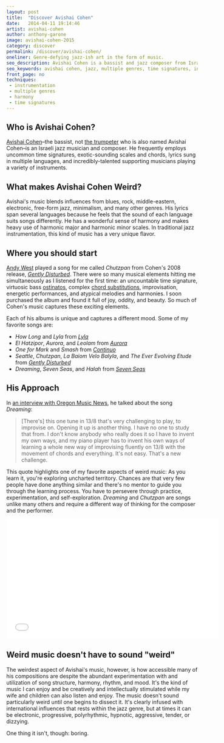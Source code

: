 ```yaml
---
layout: post
title:  "Discover Avishai Cohen"
date:   2014-04-11 19:14:46
artist: avishai-cohen
author: anthony-garone
image: avishai-cohen-2015
category: discover
permalink: /discover/avishai-cohen/
oneliner: Genre-defying jazz-ish art in the form of music.
seo_description: Avishai Cohen is a bassist and jazz composer from Israel. He employs several tactics to make his music incredibly beautiful. And weird.
seo_keywords: avishai cohen, jazz, multiple genres, time signatures, instrumentation
front_page: no
techniques:
 - instrumentation
 - multiple genres
 - harmony
 - time signatures
---
```

## Who is Avishai Cohen?

[Avishai Cohen](http://en.wikipedia.org/wiki/Avishai_Cohen_(bassist))–the bassist, not [the trumpeter](http://en.wikipedia.org/wiki/Avishai_Cohen_(trumpeter)) who is also named Avishai Cohen–is an Israeli jazz musician and composer. He frequently employs uncommon time signatures, exotic-sounding scales and chords, lyrics sung in multiple languages, and incredibly-talented supporting musicians playing a variety of instruments.

## What makes Avishai Cohen Weird?

Avishai's music blends influences from blues, rock, middle-eastern, electronic, free-form jazz, minimalism, and many other genres. His lyrics span several languages because he feels that the sound of each language suits songs differently. He has a wonderful sense of harmony and makes heavy use of harmonic major and harmonic minor scales. In traditional jazz instrumentation, this kind of music has a very unique flavor.

## Where you should start

[Andy West](/discover/andy-west) played a song for me called *Chutzpan* from Cohen's 2008 release, *[Gently Disturbed](http://avishaicohen.com/album/gently-disturbed/)*. There were so many musical elements hitting me simultaneously as I listened for the first time: an uncountable time signature, virtuosic bass [ostinatos](http://en.wikipedia.org/wiki/Ostinato), complex [chord substitutions](http://en.wikipedia.org/wiki/Chord_substitution), improvisation, energetic performances, and atypical melodies and harmonies. I soon purchased the album and found it full of joy, oddity, and beauty. So much of Cohen's music captures these exciting elements.

Each of his albums is unique and captures a different mood. Some of my favorite songs are:

- *How Long* and *Lyla* from *[Lyla](http://avishaicohen.com/album/lyla/)*
- *El Hatzipor*, *Aurora*, and *Leolam* from *[Aurora](http://avishaicohen.com/album/aurora/)*
- *One for Mark* and *Smash* from *[Continuo](http://avishaicohen.com/album/continuo/)*
- *Seattle*, *Chutzpan*, *La Baiom Velo Balyla*, and *The Ever Evolving Etude* from *[Gently Disturbed](http://avishaicohen.com/album/gently-disturbed/)*
- *Dreaming*, *Seven Seas*, and *Halah* from *[Seven Seas](http://avishaicohen.com/album/seven-seas/)*

## His Approach

In [an interview with Oregon Music News](http://avishaicohen.com/feature-in-oregon-music-news/), he talked about the song *Dreaming*:

> [There's] this one tune in 13/8 that's very challenging to play, to improvise on. Opening it up is another thing. I have no one to study that from. I don't know anybody who really does it so I have to invent my own ways, and my piano player has to invent his own ways of learning a whole new way of improvising fluently on 13/8 with the movement of chords and everything. It's not easy. That's a new challenge.

This quote highlights one of my favorite aspects of weird music: As you learn it, you're exploring uncharted territory. Chances are that very few people have done anything similar and there's no mentor to guide you through the learning process. You have to persevere through practice, experimentation, and self-exploration. *Dreaming* and *Chutzpan* are songs unlike many others and require a different way of thinking for the composer and the performer.

<div class="video-wrapper">
<iframe width="560" height="315" src="//www.youtube.com/embed/JVijn6v_cLM" frameborder="0" allowfullscreen=""></iframe>
</div>

## Weird music doesn't have to sound "weird"

The weirdest aspect of Avishai's music, however, is how accessible many of his compositions are despite the abundant experimentation with and utilization of song structure, harmony, rhythm, and mood. It's the kind of music I can enjoy and be creatively and intellectually stimulated while my wife and children can also listen and enjoy. The music doesn't sound particularly weird until one begins to dissect it. It's clearly infused with international influences that rests within the jazz genre, but at times it can be electronic, progressive, polyrhythmic, hypnotic, aggressive, tender, or dizzying.

One thing it isn't, though: boring.
